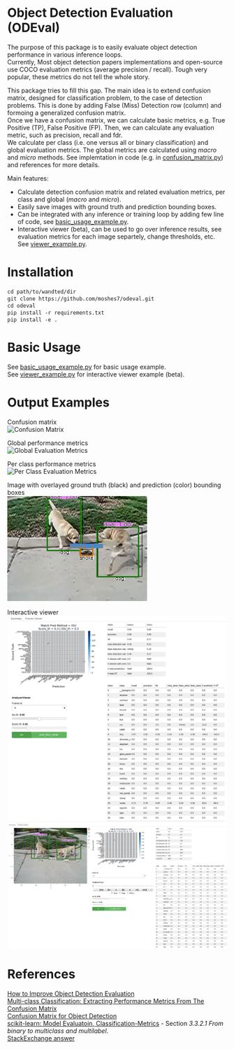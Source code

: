 # Object Detection Evaluation (ODEval)
The purpose of this package is to easily evaluate object detection performance in various inference loops.  
Currently, Most object detection papers implementations and open-source use COCO evaluation metrics (average precision / recall). 
Tough very popular, these metrics do not tell the whole story.

This package tries to fill this gap. The main idea is to extend confusion matrix, designed for classification problem, 
to the case of detection problems. This is done by adding False (Miss) Detection row (column) and formoing a generalized confusion matrix.  
Once we have a confusion matrix, we can calculate basic metrics, e.g. True Positive (TP), False Positive (FP). 
Then, we can calculate any evaluation metric, such as precision, recall and fdr.  
We calculate per class (i.e. one versus all or binary classification) and global evaluation metrics. The global metrics are calculated using *macro* and *micro* methods. 
See implemtation in code (e.g. in [confusion_matrix.py](analyze/confusion_matrix.py#L777)) and references for more details. 


Main features:
* Calculate detection confusion matrix and related evaluation metrics, per class and global (*macro* and *micro*).
* Easily save images with ground truth and prediction bounding boxes. 
* Can be integrated with any inference or training loop by adding few line of code, see [basic_usage_example.py](analyze/examples/basic_usage_example.py).
* Interactive viewer (beta), can be used to go over inference results, see evaluation metrics for each image separtely, 
change thresholds, etc. See [viewer_example.py](analyze/examples/viewer_example.py).

# Installation
```
cd path/to/wandted/dir
git clone https://github.com/moshes7/odeval.git
cd odeval
pip install -r requirements.txt
pip install -e .
```

# Basic Usage
See [basic_usage_example.py](analyze/examples/basic_usage_example.py) for basic usage example.  
See [viewer_example.py](analyze/examples/viewer_example.py) for interactive viewer example (beta).  

# Output Examples
Confusion matrix  
![Confusion Matrix](analyze/tests/data/ILSVRC2015_00078000/analysis/total%20confusion%20matrix.png)  

Global performance metrics  
![Global Evaluation Metrics](analyze/tests/data/ILSVRC2015_00078000/analysis/global%20metrics.png)  

Per class performance metrics  
![Per Class Evaluation Metrics](analyze/tests/data/ILSVRC2015_00078000/analysis/class%20metrics.png)  

Image with overlayed ground truth (black) and prediction (color) bounding boxes  
![Image with overlayed boxes](docs/images/save_fig_example.png)

Interactive viewer  
![Viewer - summary tab](docs/images/viewer1.png)  
![Viewer - frame explorer](docs/images/viewer2.png)    

# References
[How to Improve Object Detection Evaluation](https://medium.com/moonvision/smart-object-detection-evaluation-with-confusion-matrices-6f2a7c09d4d7)  
[Multi-class Classification: Extracting Performance Metrics From The Confusion Matrix](https://towardsdatascience.com/multi-class-classification-extracting-performance-metrics-from-the-confusion-matrix-b379b427a872)  
[Confusion Matrix for Object Detection](https://github.com/kaanakan/object_detection_confusion_matrix)  
[scikit-learn: Model Evaluatoin, Classification-Metrics](scikit-learn.org/stable/modules/model_evaluatoin.html#classification-metrics) - Section *3.3.2.1 From binary to multiclass and multilabel*.  
[StackExchange answer](https://datascience.stackexchange.com/a/68410)  

